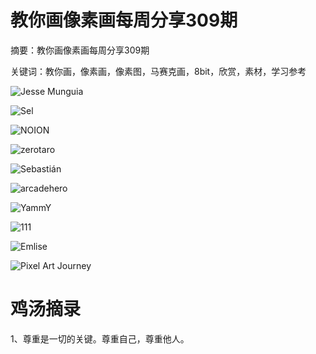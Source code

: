 # 教你画像素画每周分享309期


摘要：教你画像素画每周分享309期

关键词：教你画，像素画，像素图，马赛克画，8bit，欣赏，素材，学习参考


![Jesse Munguia](https://files.mdnice.com/user/10493/390158cc-5ad0-4429-8720-663285ee48a3.png)


![Sel](https://files.mdnice.com/user/10493/a3955c94-ffdb-431f-982a-b873db4756ed.png)


![NOION](https://files.mdnice.com/user/10493/0aa60d74-7dd8-47c6-a907-6eea46a7f4c8.png)


![zerotaro](https://files.mdnice.com/user/10493/8903a70a-da83-4c40-8669-8f129dd711ed.png)


![Sebastián](https://files.mdnice.com/user/10493/de6a9796-2220-4c6e-9c40-96cdd77fc11a.png)


![arcadehero](https://files.mdnice.com/user/10493/e091821e-3c2e-4f4d-8161-01679b014283.png)


![YammY](https://files.mdnice.com/user/10493/1d53aad1-a9d8-4aa7-aa21-553d19414429.png)


![111](https://files.mdnice.com/user/10493/ec042067-e218-4cc4-abc4-433330ef1c41.png)


![Emlise](https://files.mdnice.com/user/10493/da1e1828-0d77-4ef2-90a5-702e662ddc7f.png)


![Pixel Art Journey](https://files.mdnice.com/user/10493/573fce02-d253-46ad-9567-fe7e0d17c547.png)

# 鸡汤摘录

1、尊重是一切的关键。尊重自己，尊重他人。